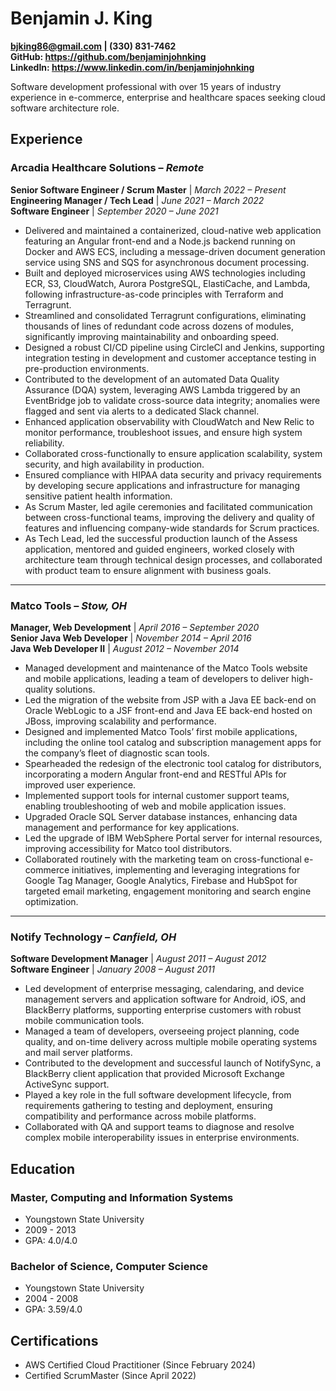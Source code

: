 # Benjamin J. King
**bjking86@gmail.com | (330) 831-7462**  
**GitHub: https://github.com/benjaminjohnking**  
**LinkedIn: https://www.linkedin.com/in/benjaminjohnking**  

Software development professional with over 15 years of industry experience in e-commerce, enterprise and healthcare spaces seeking cloud software architecture role.

## Experience

### Arcadia Healthcare Solutions – *Remote*  
**Senior Software Engineer / Scrum Master** | *March 2022 – Present*  
**Engineering Manager / Tech Lead** | *June 2021 – March 2022*  
**Software Engineer** | *September 2020 – June 2021*

- Delivered and maintained a containerized, cloud-native web application featuring an Angular front-end and a Node.js backend running on Docker and AWS ECS, including a message-driven document generation service using SNS and SQS for asynchronous document processing.
- Built and deployed microservices using AWS technologies including ECR, S3, CloudWatch, Aurora PostgreSQL, ElastiCache, and Lambda, following infrastructure-as-code principles with Terraform and Terragrunt.
- Streamlined and consolidated Terragrunt configurations, eliminating thousands of lines of redundant code across dozens of modules, significantly improving maintainability and onboarding speed.
- Designed a robust CI/CD pipeline using CircleCI and Jenkins, supporting integration testing in development and customer acceptance testing in pre-production environments.
- Contributed to the development of an automated Data Quality Assurance (DQA) system, leveraging AWS Lambda triggered by an EventBridge job to validate cross-source data integrity; anomalies were flagged and sent via alerts to a dedicated Slack channel.
- Enhanced application observability with CloudWatch and New Relic to monitor performance, troubleshoot issues, and ensure high system reliability.
- Collaborated cross-functionally to ensure application scalability, system security, and high availability in production.
- Ensured compliance with HIPAA data security and privacy requirements by developing secure applications and infrastructure for managing sensitive patient health information.
- As Scrum Master, led agile ceremonies and facilitated communication between cross-functional teams, improving the delivery and quality of features and influencing company-wide standards for Scrum practices.
- As Tech Lead, led the successful production launch of the Assess application, mentored and guided engineers, worked closely with architecture team through technical design processes, and collaborated with product team to ensure alignment with business goals.

---

### Matco Tools – *Stow, OH*  
**Manager, Web Development** | *April 2016 – September 2020*  
**Senior Java Web Developer** | *November 2014 – April 2016*  
**Java Web Developer II** | *August 2012 – November 2014*

- Managed development and maintenance of the Matco Tools website and mobile applications, leading a team of developers to deliver high-quality solutions.
- Led the migration of the website from JSP with a Java EE back-end on Oracle WebLogic to a JSF front-end and Java EE back-end hosted on JBoss, improving scalability and performance.
- Designed and implemented Matco Tools’ first mobile applications, including the online tool catalog and subscription management apps for the company’s fleet of diagnostic scan tools.
- Spearheaded the redesign of the electronic tool catalog for distributors, incorporating a modern Angular front-end and RESTful APIs for improved user experience.
- Implemented support tools for internal customer support teams, enabling troubleshooting of web and mobile application issues.
- Upgraded Oracle SQL Server database instances, enhancing data management and performance for key applications.
- Led the upgrade of IBM WebSphere Portal server for internal resources, improving accessibility for Matco tool distributors.
- Collaborated routinely with the marketing team on cross-functional e-commerce initiatives, implementing and leveraging integrations for Google Tag Manager, Google Analytics, Firebase and HubSpot for targeted email marketing, engagement monitoring and search engine optimization.

---

### Notify Technology – *Canfield, OH*  
**Software Development Manager** | *August 2011 – August 2012*  
**Software Engineer** | *January 2008 – August 2011*

- Led development of enterprise messaging, calendaring, and device management servers and application software for Android, iOS, and BlackBerry platforms, supporting enterprise customers with robust mobile communication tools.
- Managed a team of developers, overseeing project planning, code quality, and on-time delivery across multiple mobile operating systems and mail server platforms.
- Contributed to the development and successful launch of NotifySync, a BlackBerry client application that provided Microsoft Exchange ActiveSync support.
- Played a key role in the full software development lifecycle, from requirements gathering to testing and deployment, ensuring compatibility and performance across mobile platforms.
- Collaborated with QA and support teams to diagnose and resolve complex mobile interoperability issues in enterprise environments.

## Education

### Master, Computing and Information Systems
- Youngstown State University
- 2009 - 2013
- GPA: 4.0/4.0

### Bachelor of Science, Computer Science
- Youngstown State University
- 2004 - 2008
- GPA: 3.59/4.0

## Certifications
- AWS Certified Cloud Practitioner (Since February 2024)
- Certified ScrumMaster (Since April 2022)

